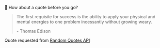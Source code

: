 📣 How about a quote before you go?

> The first requisite for success is the ability to apply your physical and mental energies to one problem incessantly without growing weary.
>
> <p>- Thomas Edison</p>

Quote requested from [Random Quotes API](https://github.com/lukePeavey/quotable)
